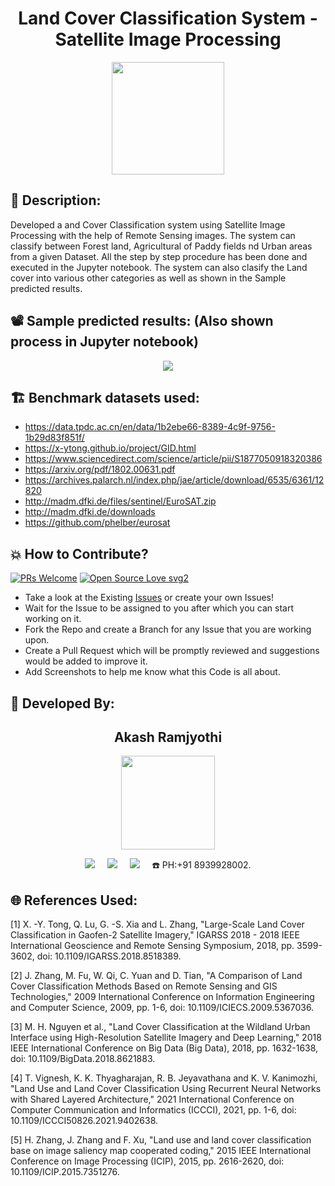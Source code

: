 <h1 align="center">Land Cover Classification System - Satellite Image Processing</h1>

<p align="center">
<img src="https://user-images.githubusercontent.com/54114888/148724436-573a6b4f-3e03-4da2-aa9d-a16d7396c52c.png" width="180" height="180">
</p>

## 📜 Description:
Developed a and Cover Classification system using Satellite Image Processing with the help of Remote Sensing images. The system can classify between Forest land, Agricultural of Paddy fields nd Urban areas from a given Dataset. All the step by step procedure has been done and executed in the Jupyter notebook. The system can also clasify the Land cover into various other categories as well as shown in the Sample predicted results.

## 📽 Sample predicted results: (Also shown process in Jupyter notebook)
<p align="center">
<img src="https://user-images.githubusercontent.com/54114888/148724730-fef911e3-daa5-4f93-aa7a-244a468112e1.png" >
</p>

## 🏗 Benchmark datasets used:
- https://data.tpdc.ac.cn/en/data/1b2ebe66-8389-4c9f-9756-1b29d83f851f/
- https://x-ytong.github.io/project/GID.html
- https://www.sciencedirect.com/science/article/pii/S1877050918320386
- https://arxiv.org/pdf/1802.00631.pdf
- https://archives.palarch.nl/index.php/jae/article/download/6535/6361/12820
- http://madm.dfki.de/files/sentinel/EuroSAT.zip
- http://madm.dfki.de/downloads
- https://github.com/phelber/eurosat

## 💥 How to Contribute?

[![PRs Welcome](https://img.shields.io/badge/PRs-welcome-brightgreen.svg?style=flat-square)](http://makeapullrequest.com)
[![Open Source Love svg2](https://badges.frapsoft.com/os/v2/open-source.svg?v=103)](https://github.com/ellerbrock/open-source-badges/) 

- Take a look at the Existing [Issues](https://github.com/Akash-Ramjyothi/Land-Cover-Classification-Satellite-Image-Processing/ssues) or create your own Issues!
- Wait for the Issue to be assigned to you after which you can start working on it.
- Fork the Repo and create a Branch for any Issue that you are working upon.
- Create a Pull Request which will be promptly reviewed and suggestions would be added to improve it.
- Add Screenshots to help me know what this Code is all about.

## 👦 Developed By:
<h2 align="center">Akash Ramjyothi</h2>
<p align="center">
  <a href="https://github.com/Akash-Ramjyothi"><img src="https://avatars.githubusercontent.com/u/54114888?v=4" width=150px height=150px /></a> 
    
<p align="center">
  <a target="_blank"href="https://www.linkedin.com/in/akash-ramjyothi/"><img src="https://img.shields.io/badge/linkedin-%230077B5.svg?&style=for-the-badge&logo=linkedin&logoColor=white" /></a>&nbsp;&nbsp;&nbsp;&nbsp;
  <a href="mailto:akash.ramjyothi@gmail.com?subject=Hello%20Akash,%20From%20Github"><img src="https://img.shields.io/badge/gmail-%23D14836.svg?&style=for-the-badge&logo=gmail&logoColor=white" /></a>&nbsp;&nbsp;&nbsp;&nbsp;
  <a href="https://www.instagram.com/akash.ramjyothi/"><img src="https://img.shields.io/badge/instagram-%23D14836.svg?&style=for-the-badge&logo=instagram&logoColor=pink" /></a>&nbsp;&nbsp;&nbsp;&nbsp;
  ☎️ PH:+91 8939928002.
</p>

## 🌐 References Used:
[1] X. -Y. Tong, Q. Lu, G. -S. Xia and L. Zhang, "Large-Scale Land Cover Classification in Gaofen-2 Satellite Imagery," IGARSS 2018 - 2018 IEEE International Geoscience and Remote Sensing Symposium, 2018, pp. 3599-3602, doi: 10.1109/IGARSS.2018.8518389.

[2] J. Zhang, M. Fu, W. Qi, C. Yuan and D. Tian, "A Comparison of Land Cover Classification Methods Based on Remote Sensing and GIS Technologies," 2009 International Conference on Information Engineering and Computer Science, 2009, pp. 1-6, doi: 10.1109/ICIECS.2009.5367036.

[3] M. H. Nguyen et al., "Land Cover Classification at the Wildland Urban Interface using High-Resolution Satellite Imagery and Deep Learning," 2018 IEEE International Conference on Big Data (Big Data), 2018, pp. 1632-1638, doi: 10.1109/BigData.2018.8621883.

[4] T. Vignesh, K. K. Thyagharajan, R. B. Jeyavathana and K. V. Kanimozhi, "Land Use and Land Cover Classification Using Recurrent Neural Networks with Shared Layered Architecture," 2021 International Conference on Computer Communication and Informatics (ICCCI), 2021, pp. 1-6, doi: 10.1109/ICCCI50826.2021.9402638.

[5] H. Zhang, J. Zhang and F. Xu, "Land use and land cover classification base on image saliency map cooperated coding," 2015 IEEE International Conference on Image Processing (ICIP), 2015, pp. 2616-2620, doi: 10.1109/ICIP.2015.7351276.
